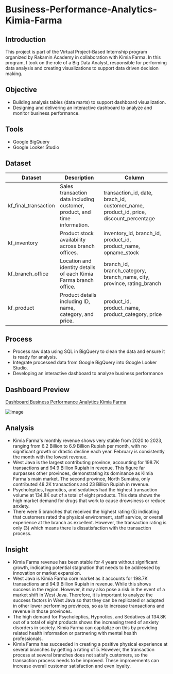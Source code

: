 # Business-Performance-Analytics-Kimia-Farma

## Introduction
This project is part of the Virtual Project-Based Internship program organized by Rakamin Academy in collaboration with Kimia Farma. In this program, I took on the role of a Big Data Analyst, responsible for performing data analysis and creating visualizations to support data driven decision making.


## Objective
- Building analysis tables (data marts) to support dashboard visualization.
- Designing and delivering an interactive dashboard to analyze and monitor business performance.


## Tools
- Google BigQuery
- Google Looker Studio


## Dataset
|Dataset             |Description                                                              |Column                                                                               |
|--------------------|-------------------------------------------------------------------------|-------------------------------------------------------------------------------------|
|kf_final_transaction|Sales transaction data including customer, product, and time information.|transaction_id, date, brach_id, customer_name, product_id, price, discount_percentage|
|kf_inventory        |Product stock availability across branch offices.                        |inventory_id, branch_id, product_id, product_name, opname_stock                      |
|kf_branch_office    |Location and identity details of each Kimia Farma branch office.         |branch_id, branch_category, branch_name, city, province, rating_branch               |
|kf_product          |Product details including ID, name, category, and price.                 |product_id, product_name, product_category, price                                    |


## Process
- Process raw data using SQL in BigQuery to clean the data and ensure it is ready for analysis.
- Integrate processed data from Google BigQuery into Google Looker Studio.
- Developing an interactive dashboard to analyze business performance


## Dashboard Preview
[Dashboard Business Performance Analytics Kimia Farma](https://lookerstudio.google.com/reporting/baa60af9-be27-41bf-834c-b326d73f702b)

![image](https://github.com/user-attachments/assets/8d13d37d-a3ae-44e7-b416-78b444b2ff23)


## Analysis
- Kimia Farma's monthly revenue shows very stable from 2020 to 2023, ranging from 6.2 Billion to 6.9 Billion Rupiah per month, with no significant growth or drastic decline each year. February is consistently the month with the lowest revenue.
- West Java is the largest contributing province, accounting for 198.7K transactions and 94.9 Billion Rupiah in revenue. This figure far surpasses other provinces, demonstrating its dominance as Kimia Farma's main market. The second province, North Sumatra, only contributed 48.2K transactions and 23 Billion Rupiah in revenue.
- Psycholeptics, hypnotics, and sedatives had the highest transaction volume at 134.8K out of a total of eight products. This data shows the high market demand for drugs that work to cause drowsiness or reduce anxiety.
- There were 5 branches that received the highest rating (5) indicating that customers rated the physical environment, staff service, or overall experience at the branch as excellent. However, the transaction rating is only (3) which means there is dissatisfaction with the transaction process.

## Insight
- Kimia Farma revenue has been stable for 4 years without significant growth, indicating potential stagnation that needs to be addressed by innovation or market expansion.
- West Java is Kimia Farma core market as it accounts for 198.7K transactions and 94.9 Billion Rupiah in revenue. While this shows success in the region. However, it may also pose a risk in the event of a market shift in West Java. Therefore, it is important to analyze the success factors in West Java so that they can be replicated or adapted in other lower performing provinces, so as to increase transactions and revenue in those provinces.
- The high demand for Psycholeptics, Hypnotics, and Sedatives at 134.8K out of a total of eight products shows the increasing trend of anxiety disorders in society. Kimia Farma can capitalize on this by providing related health information or partnering with mental health professionals.
- Kimia Farma has succeeded in creating a positive physical experience at several branches by getting a rating of 5. However, the transaction process at several branches does not satisfy customers, so the transaction process needs to be improved. These improvements can increase overall customer satisfaction and even loyalty.







  
